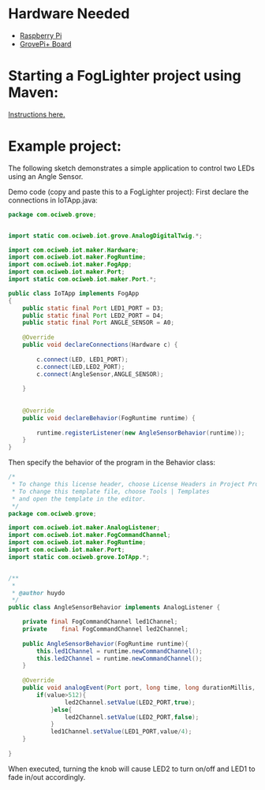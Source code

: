 # Hardware Needed
- [Raspberry Pi](https://www.raspberrypi.org/)
- [GrovePi+ Board](https://www.dexterindustries.com/shop/grovepi-board/)

# Starting a FogLighter project using Maven:
[Instructions here.](https://github.com/oci-pronghorn/FogLighter/blob/master/README.md)

# Example project:

The following sketch demonstrates a simple application to control two LEDs using an Angle Sensor.

Demo code (copy and paste this to a FogLighter project):
First declare the connections in IoTApp.java:


```java
package com.ociweb.grove;


import static com.ociweb.iot.grove.AnalogDigitalTwig.*;

import com.ociweb.iot.maker.Hardware;
import com.ociweb.iot.maker.FogRuntime;
import com.ociweb.iot.maker.FogApp;
import com.ociweb.iot.maker.Port;
import static com.ociweb.iot.maker.Port.*;

public class IoTApp implements FogApp
{
    public static final Port LED1_PORT = D3;
    public static final Port LED2_PORT = D4;
    public static final Port ANGLE_SENSOR = A0;
    
    @Override
    public void declareConnections(Hardware c) {
        
        c.connect(LED, LED1_PORT);
        c.connect(LED,LED2_PORT);
        c.connect(AngleSensor,ANGLE_SENSOR);
        
    }
    
    
    @Override
    public void declareBehavior(FogRuntime runtime) {
        
        runtime.registerListener(new AngleSensorBehavior(runtime));
    }
}
```


Then specify the behavior of the program in the Behavior class:

```java
/*
 * To change this license header, choose License Headers in Project Properties.
 * To change this template file, choose Tools | Templates
 * and open the template in the editor.
 */
package com.ociweb.grove;

import com.ociweb.iot.maker.AnalogListener;
import com.ociweb.iot.maker.FogCommandChannel;
import com.ociweb.iot.maker.FogRuntime;
import com.ociweb.iot.maker.Port;
import static com.ociweb.grove.IoTApp.*;


/**
 *
 * @author huydo
 */
public class AngleSensorBehavior implements AnalogListener {

    private final FogCommandChannel led1Channel;
    private    final FogCommandChannel led2Channel;
    
    public AngleSensorBehavior(FogRuntime runtime){
        this.led1Channel = runtime.newCommandChannel();
        this.led2Channel = runtime.newCommandChannel();
    }
        
    @Override
    public void analogEvent(Port port, long time, long durationMillis, int average, int value) {
        if(value>512){
                led2Channel.setValue(LED2_PORT,true);
            }else{
                led2Channel.setValue(LED2_PORT,false);
            }
            led1Channel.setValue(LED1_PORT,value/4);
    }
    
}
```


When executed, turning the knob will cause LED2 to turn on/off and LED1 to fade in/out accordingly.




